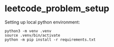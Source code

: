 # leetcode_problem_setup

Setting up local python environment:
```
python3 -m venv .venv
source .venv/bin/activate
python -m pip install -r requirements.txt
```